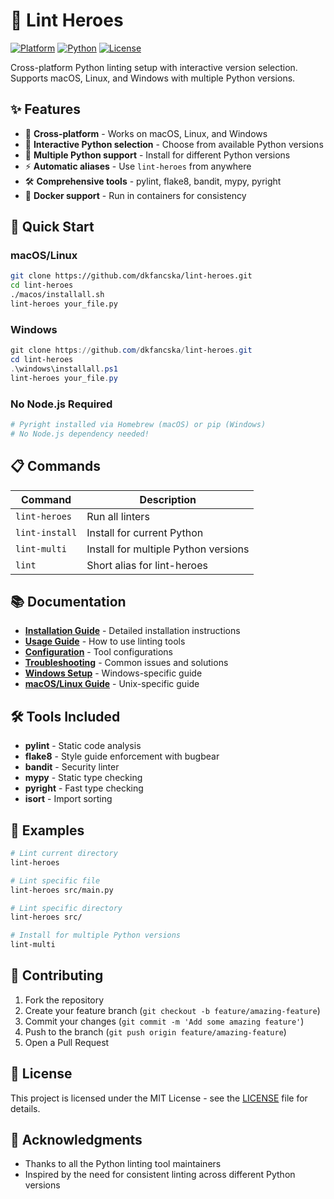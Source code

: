 # 🐍 Lint Heroes

[![Platform](https://img.shields.io/badge/platform-macOS%20%7C%20Linux%20%7C%20Windows-blue)](https://github.com/dkfancska/lint-heroes)
[![Python](https://img.shields.io/badge/python-3.9%2B-green)](https://python.org)
[![License](https://img.shields.io/badge/license-MIT-green)](LICENSE)

Cross-platform Python linting setup with interactive version selection. Supports macOS, Linux, and Windows with multiple Python versions.

## ✨ Features

- 🚀 **Cross-platform** - Works on macOS, Linux, and Windows
- 🐍 **Interactive Python selection** - Choose from available Python versions
- 🔄 **Multiple Python support** - Install for different Python versions
- ⚡ **Automatic aliases** - Use `lint-heroes` from anywhere
- 🛠️ **Comprehensive tools** - pylint, flake8, bandit, mypy, pyright
- 🐳 **Docker support** - Run in containers for consistency

## 🚀 Quick Start

### macOS/Linux
```bash
git clone https://github.com/dkfancska/lint-heroes.git
cd lint-heroes
./macos/installall.sh
lint-heroes your_file.py
```

### Windows
```powershell
git clone https://github.com/dkfancska/lint-heroes.git
cd lint-heroes
.\windows\installall.ps1
lint-heroes your_file.py
```

### No Node.js Required
```bash
# Pyright installed via Homebrew (macOS) or pip (Windows)
# No Node.js dependency needed!
```

## 📋 Commands

| Command | Description |
|---------|-------------|
| `lint-heroes` | Run all linters |
| `lint-install` | Install for current Python |
| `lint-multi` | Install for multiple Python versions |
| `lint` | Short alias for lint-heroes |

## 📚 Documentation

- **[Installation Guide](docs/installation/README.md)** - Detailed installation instructions
- **[Usage Guide](docs/usage/README.md)** - How to use linting tools
- **[Configuration](docs/configuration/README.md)** - Tool configurations
- **[Troubleshooting](docs/troubleshooting/README.md)** - Common issues and solutions
- **[Windows Setup](windows/WINDOWS_SETUP.md)** - Windows-specific guide
- **[macOS/Linux Guide](macos/README.md)** - Unix-specific guide

## 🛠️ Tools Included

- **pylint** - Static code analysis
- **flake8** - Style guide enforcement with bugbear
- **bandit** - Security linter
- **mypy** - Static type checking
- **pyright** - Fast type checking
- **isort** - Import sorting

## 📖 Examples

```bash
# Lint current directory
lint-heroes

# Lint specific file
lint-heroes src/main.py

# Lint specific directory
lint-heroes src/

# Install for multiple Python versions
lint-multi
```

## 🤝 Contributing

1. Fork the repository
2. Create your feature branch (`git checkout -b feature/amazing-feature`)
3. Commit your changes (`git commit -m 'Add some amazing feature'`)
4. Push to the branch (`git push origin feature/amazing-feature`)
5. Open a Pull Request

## 📄 License

This project is licensed under the MIT License - see the [LICENSE](LICENSE) file for details.

## 🙏 Acknowledgments

- Thanks to all the Python linting tool maintainers
- Inspired by the need for consistent linting across different Python versions